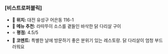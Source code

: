 ### [비스트로퍼블릭]
- 📍 **위치:** 대전 유성구 어은동 116-1
- 🍴 **메뉴 추천:** 라따뚜이 소스를 곁들인 바삭한 닭 다리살 구이
- ⭐ **평점:** 4.5/5
- 💬 **코멘트:** 특별한 날에 방문하기 좋은 분위기 있는 레스토랑. 닭 다리살이 엄청 부드러워요